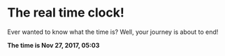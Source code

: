 # The real time clock!

Ever wanted to know what the time is? Well, your journey is about to end!

**The time is Nov 27, 2017, 05:03**
